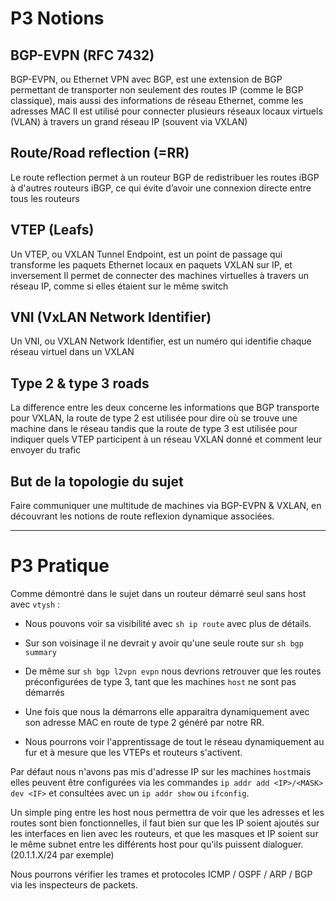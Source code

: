 # P3 Notions

## BGP-EVPN (RFC 7432)

BGP-EVPN, ou Ethernet VPN avec BGP, est une extension de BGP permettant de transporter non seulement des routes IP (comme le BGP classique), mais aussi des informations de réseau Ethernet, comme les adresses MAC
Il est utilisé pour connecter plusieurs réseaux locaux virtuels (VLAN) à travers un grand réseau IP (souvent via VXLAN)

## Route/Road reflection (=RR)

Le route reflection permet à un routeur BGP de redistribuer les routes iBGP à d'autres routeurs iBGP, ce qui évite d’avoir une connexion directe entre tous les routeurs

## VTEP (Leafs)

Un VTEP, ou VXLAN Tunnel Endpoint, est un point de passage qui transforme les paquets Ethernet locaux en paquets VXLAN sur IP, et inversement
Il permet de connecter des machines virtuelles à travers un réseau IP, comme si elles étaient sur le même switch

## VNI (VxLAN Network Identifier)

Un VNI, ou VXLAN Network Identifier, est un numéro qui identifie chaque réseau virtuel dans un VXLAN

## Type 2 & type 3 roads

La difference entre les deux concerne les informations que BGP transporte pour VXLAN, la route de type 2 est utilisée pour dire où se trouve une machine dans le réseau tandis que la route de type 3 est utilisée pour indiquer quels VTEP participent à un réseau VXLAN donné et comment leur envoyer du trafic

## But de la topologie du sujet

Faire communiquer une multitude de machines via BGP-EVPN & VXLAN, en découvrant les notions de route reflexion dynamique associées.

---

# P3 Pratique

Comme démontré dans le sujet dans un routeur démarré seul sans host avec `vtysh` :
- Nous pouvons voir sa visibilité avec `sh ip route` avec plus de détails.

- Sur son voisinage il ne devrait y avoir qu'une seule route sur `sh bgp summary`

- De même sur `sh bgp l2vpn evpn` nous devrions retrouver que les routes préconfigurées de type 3, tant que les machines `host` ne sont pas démarrés

- Une fois que nous la démarrons elle apparaitra dynamiquement avec son adresse MAC en route de type 2 généré par notre RR. 

- Nous pourrons voir l'apprentissage de tout le réseau dynamiquement au fur et à mesure que les VTEPs et routeurs s'activent.

Par défaut nous n'avons pas mis d'adresse IP sur les machines `host`mais elles peuvent être configurées via les commandes `ip addr add <IP>/<MASK> dev <IF>` et consultées avec un `ip addr show` ou `ifconfig`.

Un simple ping entre les host nous permettra de voir que les adresses et les routes sont bien fonctionnelles, il faut bien sur que les IP soient ajoutés sur les interfaces en lien avec les routeurs, et que les masques et IP soient sur le même subnet entre les différents host pour qu'ils puissent dialoguer. (20.1.1.X/24 par exemple) 

Nous pourrons vérifier les trames et protocoles ICMP / OSPF / ARP / BGP via les inspecteurs de packets.
